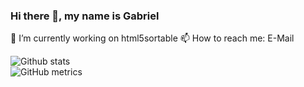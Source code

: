 ### Hi there 👋, my name is Gabriel

🔭 I’m currently working on html5sortable 📫 How to reach me: E-Mail 

![Github stats](https://github-readme-stats.vercel.app/api?username=kaffarell&show_icons=true&theme=dark)  
![GitHub metrics](https://github.com/my-github-user/my-github-user/blob/master/github-metrics.svg)

